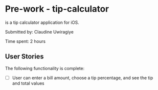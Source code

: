 
# Pre-work - tip-calculator
is a tip calculator application for iOS.

Submitted by: Claudine Uwiragiye

Time spent: 2 hours

## User Stories

The following functionality is complete:

* [ ] User can enter a bill amount, choose a tip percentage, and see the tip and total values
